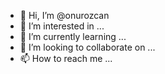 - 👋 Hi, I’m @onurozcan
- 👀 I’m interested in ...
- 🌱 I’m currently learning ...
- 💞️ I’m looking to collaborate on ...
- 📫 How to reach me ...

<!---
ozcnonur/ozcnonur is a ✨ special ✨ repository because its `README.md` (this file) appears on your GitHub profile.
You can click the Preview link to take a look at your changes.
--->
